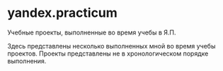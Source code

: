 # yandex.practicum
Учебные проекты, выполненные во время учебы в Я.П.

Здесь представлены несколько выполненных мной во время учебы проектов. Проекты представлены не в хронологическом порядке выполнения.
